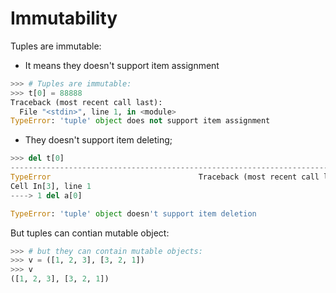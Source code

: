 # Immutability

Tuples are immutable:

- It means they doesn't support item assignment 

```python
>>> # Tuples are immutable:
>>> t[0] = 88888
Traceback (most recent call last):
  File "<stdin>", line 1, in <module>
TypeError: 'tuple' object does not support item assignment
```

- They doesn't support item deleting;

```python
>>> del t[0]
---------------------------------------------------------------------------
TypeError                                 Traceback (most recent call last)
Cell In[3], line 1
----> 1 del a[0]

TypeError: 'tuple' object doesn't support item deletion
```

But tuples can contian mutable object:

```python
>>> # but they can contain mutable objects:
>>> v = ([1, 2, 3], [3, 2, 1])
>>> v
([1, 2, 3], [3, 2, 1])
```